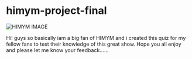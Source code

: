 # himym-project-final

![HIMYM IMAGE](https://m.media-amazon.com/images/S/aplus-seller-content-images-us-east-1/ATVPDKIKX0DER/A171OGBE2MLWMQ/7a2a80ba-0477-49b0-9b6d-9f7275eecdf6._CR54,0,1091,675_PT0_SX970__.jpg)

Hi! guys so basically iam a big fan of HIMYM and i created this quiz for my fellow fans to test their knowledge of this great show.
Hope you all enjoy and please let me know your feedback......
